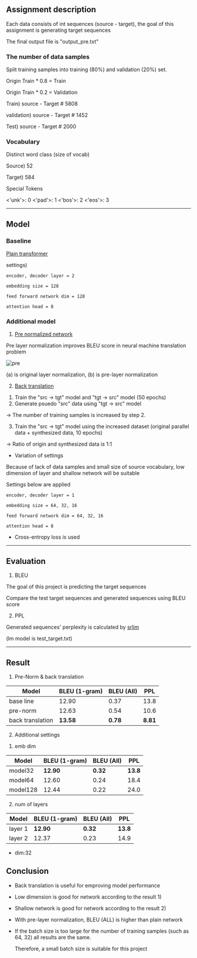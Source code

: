 ## Assignment description

Each data consists of int sequences (source - target), the goal of this assignment is generating target sequences 

The final output file is "output_pre.txt"

### The number of data samples

Split training samples into training (80%) and validation (20%) set.

Origin Train * 0.8 = Train

Origin Train * 0.2 = Validation

Train) source - Target # 5808

validation) source - Target # 1452

Test) source - Target  # 2000

### Vocabulary

Distinct word class (size of vocab)

Source) 52

Target) 584

Special Tokens

<'unk'>: 0  <'pad'>: 1  <'bos'>: 2  <'eos'>: 3

------------------------------------------------------------------------------------

## Model

### Baseline

[Plain transformer](https://arxiv.org/pdf/1706.03762.pdf)

settings) 

```
encoder, decoder layer = 2

embedding size = 128

feed forward network dim = 128

attention head = 8
```

### Additional model

1) [Pre normalized network](https://arxiv.org/pdf/2002.04745.pdf)

Pre layer normalization improves BLEU score in neural machine translation problem

![pre](https://user-images.githubusercontent.com/37800546/121134039-ec840e80-c86d-11eb-8140-c9e58ab8fdb2.PNG)

(a) is original layer normalization, (b) is pre-layer normalization


2) [Back translation](https://arxiv.org/pdf/1511.06709.pdf)

  1. Train the "src -> tgt" model and "tgt -> src" model (50 epochs)
  2. Generate psuedo "src" data using "tgt -> src" model
  
  -> The number of training samples is increased by step 2.
  
  3. Train the "src -> tgt" model using the increased dataset (original parallel data + synthesized data, 10 epochs)
  
  -> Ratio of origin and synthesized data is 1:1 


* Variation of settings

Because of lack of data samples and small size of source vocabulary, low dimension of layer and shallow network will be suitable

Settings below are applied

```
encoder, decoder layer = 1

embedding size = 64, 32, 16

feed forward network dim = 64, 32, 16

attention head = 8
```

* Cross-entropy loss is used

------------------------------------------------------------------------------------

## Evaluation

1) BLEU

The goal of this project is predicting the target sequences

Compare the test target sequences and generated sequences using BLEU score

2) PPL

Generated sequences' perplexity is calculated by [srlim](http://www.speech.sri.com/projects/srilm/download.html)

(lm model is test_target.txt)

------------------------------------------------------------------------------------

## Result

1) Pre-Norm & back translation

|Model|BLEU (1-gram)|BLEU (All)|PPL|
|------|---|---|---|
|base line|12.90|0.37|13.8|
|pre-norm|12.63|0.54|10.6|
|back translation|**13.58**|**0.78**|**8.81**|

2) Additional settings

1. emb dim

|Model|BLEU (1-gram)|BLEU (All)|PPL|
|------|---|---|---|
|model32|**12.90**|**0.32**|**13.8**|
|model64|12.60|0.24|18.4|
|model128|12.44|0.22|24.0|

2. num of layers

|Model|BLEU (1-gram)|BLEU (All)|PPL|
|------|---|---|---|
|layer 1|**12.90**|**0.32**|**13.8**|
|layer 2|12.37|0.23|14.9|

* dim:32

## Conclusion

- Back translation is useful for emproving model performance

- Low dimension is good for network according to the result 1)

- Shallow network is good for network according to the result 2)

- With pre-layer normalization, BLEU (ALL) is higher than plain network

- If the batch size is too large for the number of training samples (such as 64, 32) all results are the same.

  Therefore, a small batch size is suitable for this project

